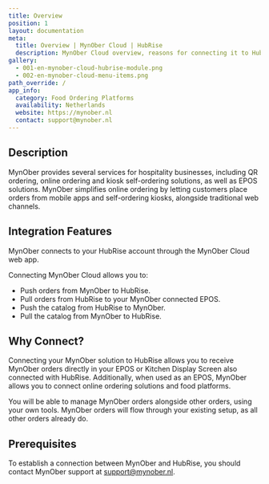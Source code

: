 ```yaml
---
title: Overview
position: 1
layout: documentation
meta:
  title: Overview | MynOber Cloud | HubRise
  description: MynOber Cloud overview, reasons for connecting it to HubRise and summary of integrated features. Synchronise data between your EPOS and your apps.
gallery:
  - 001-en-mynober-cloud-hubrise-module.png
  - 002-en-mynober-cloud-menu-items.png
path_override: /
app_info:
  category: Food Ordering Platforms
  availability: Netherlands
  website: https://mynober.nl
  contact: support@mynober.nl
---
```


## Description

MynOber provides several services for hospitality businesses, including QR ordering, online ordering and kiosk self-ordering solutions, as well as EPOS solutions. MynOber simplifies online ordering by letting customers place orders from mobile apps and self-ordering kiosks, alongside traditional web channels.

## Integration Features

MynOber connects to your HubRise account through the MynOber Cloud web app.

Connecting MynOber Cloud allows you to:

- Push orders from MynOber to HubRise.
- Pull orders from HubRise to your MynOber connected EPOS.
- Push the catalog from HubRise to MynOber.
- Pull the catalog from MynOber to HubRise.

## Why Connect?

Connecting your MynOber solution to HubRise allows you to receive MynOber orders directly in your EPOS or Kitchen Display Screen also connected with HubRise. Additionally, when used as an EPOS, MynOber allows you to connect online ordering solutions and food platforms.

You will be able to manage MynOber orders alongside other orders, using your own tools. MynOber orders will flow through your existing setup, as all other orders already do.

## Prerequisites

To establish a connection between MynOber and HubRise, you should contact MynOber support at [support@mynober.nl](mailto:support@mynober.nl).
